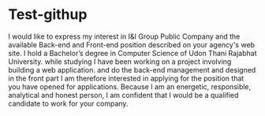 # Test-githup
I would like to express my interest in I&I Group Public Company and the available Back-end and Front-end position described on your agency's web site.
	I hold a Bachelor’s degree in Computer Science of Udon Thani Rajabhat University. while studying I have been working on a project involving building a web application. and do the back-end management and designed in the front part I am therefore interested in applying for the position that you have opened for applications. Because I am an energetic, responsible, analytical and honest person, I am confident that I would be a qualified candidate to work for your company.

